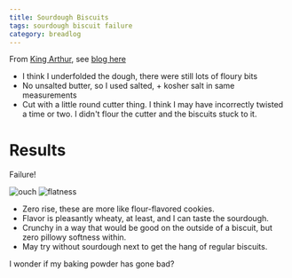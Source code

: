 ```yaml
---
title: Sourdough Biscuits
tags: sourdough biscuit failure
category: breadlog
---
```


From [King Arthur](https://www.kingarthurbaking.com/recipes/buttery-sourdough-biscuits-recipe), see [blog here](https://www.kingarthurbaking.com/blog/2019/07/19/sourdough-for-breakfast)

- I think I underfolded the dough, there were still lots of floury bits
- No unsalted butter, so I used salted, + kosher salt in same measurements
- Cut with a little round cutter thing. I think I may have incorrectly twisted a time or two. I didn't flour the cutter and the biscuits stuck to it.

# Results

Failure! 

![ouch](../images/full/2024-03/bisc-baked.jpg)
![flatness](../images/full/2024-03/bisc-crumb.jpg)

- Zero rise, these are more like flour-flavored cookies.
- Flavor is pleasantly wheaty, at least, and I can taste the sourdough.
- Crunchy in a way that would be good on the outside of a biscuit, but zero pillowy softness within.
- May try without sourdough next to get the hang of regular biscuits.

I wonder if my baking powder has gone bad?
